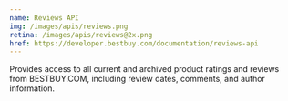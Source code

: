 ```yaml
---
name: Reviews API
img: /images/apis/reviews.png
retina: /images/apis/reviews@2x.png
href: https://developer.bestbuy.com/documentation/reviews-api
---
```


Provides access to all current and archived product ratings and reviews from BESTBUY.COM, including review dates, comments, and author information.
